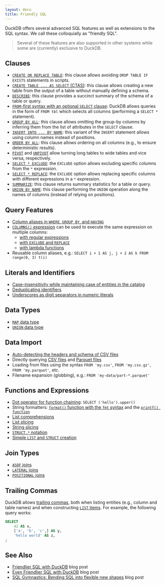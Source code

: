 ```yaml
---
layout: docu
title: Friendly SQL
---
```


DuckDB offers several advanced SQL features as well as extensions to the SQL syntax. We call these colloquially as "friendly SQL".

> Several of these features are also supported in other systems while some are (currently) exclusive to DuckDB.

## Clauses

* [`CREATE OR REPLACE TABLE`](../../sql/statements/create_table#create-or-replace): this clause allows avoiding `DROP TABLE IF EXISTS` statements in scripts.
* [`CREATE TABLE ... AS SELECT` (CTAS)](../../sql/statements/create_table#create-table--as-select-ctas): this clause allows creating a new table from the output of a table without manually defining a schema.
* [`DESCRIBE`](../meta/describe): this clause provides a succinct summary of the schema of a table or query.
* [`FROM`-first syntax with an optional `SELECT` clause](../../sql/query_syntax/from#from-first-syntax): DuckDB allows queries in the form of `FROM tbl` which selects all columns (performing a `SELECT *` statement).
* [`GROUP BY ALL`](../../sql/query_syntax/groupby#group-by-all): this clause allows omitting the group-by columns by inferring them from the list of attributes in the `SELECT` clause.
* [`INSERT INTO ... BY NAME`](../../sql/statements/insert#insert-into--by-name): this variant of the `INSERT` statement allows using column names instead of positions.
* [`ORDER BY ALL`](../../sql/query_syntax/orderby#order-by-all): this clause allows ordering on all columns (e.g., to ensure deterministic results).
* [`PIVOT`](../../sql/statements/pivot) and [`UNPIVOT`](../../sql/statements/unpivot) allow turning long tables to wide tables and vice versa, respectively.
* [`SELECT * EXCLUDE`](../../sql/expressions/star#exclude-clause): the `EXCLUDE` option allows excluding specific columns from the `*` expression.
* [`SELECT * REPLACE`](../../sql/expressions/star#replace-clause): the `EXCLUDE` option allows replacing specific columns with different expressions in a `*` expression.
* [`SUMMARIZE`](../meta/summarize): this clause returns summary statistics for a table or query.
* [`UNION BY NAME`](../../sql/query_syntax/setops#union-all-by-name): this clause performing the `UNION` operation along the names of columns (instead of relying on positions).

## Query Features

* [Column aliases in `WHERE`, `GROUP BY`, and `HAVING`](/2022/05/04/friendlier-sql#column-aliases-in-where--group-by--having)
* [`COLUMNS()` expression](../../sql/expressions/star#columns-expression) can be used to execute the same expression on multiple columns:
    * [with regular expressions](/2023/08/23/even-friendlier-sql#columns-with-regular-expressions)
    * [with `EXCLUDE` and `REPLACE`](/2023/08/23/even-friendlier-sql#columns-with-exclude-and-replace)
    * [with lambda functions](/2023/08/23/even-friendlier-sql#columns-with-lambda-functions)
* Reusable column aliases, e.g.: `SELECT i + 1 AS j, j + 2 AS k FROM range(0, 3) t(i)`

## Literals and Identifiers

* [Case-insensitivity while maintaining case of entities in the catalog](../../sql/keywords_and_identifiers#case-sensitivity-of-identifiers)
* [Deduplicating identifiers](../../sql/keywords_and_identifiers#deduplicating-identifiers)
* [Underscores as digit separators in numeric literals](../../sql/keywords_and_identifiers#numeric-literals)

## Data Types

* [`MAP` data type](../../sql/data_types/map)
* [`UNION` data type](../../sql/data_types/union)

## Data Import

* [Auto-detecting the headers and schema of CSV files](../../data//csv/auto_detection)
* Directly querying [CSV files](../../data/csv) and [Parquet files](../../data/parquet)
* Loading from files using the syntax `FROM 'my.csv'`, `FROM 'my.csv.gz'`, `FROM 'my.parquet'`, etc.
* Filename expansion (globbing), e.g.: `FROM 'my-data/part-*.parquet'`

## Functions and Expressions

* [Dot operator for function chaining](../../sql/functions/overview#function-chaining-via-the-dot-operator): `SELECT ('hello').upper()`
* String formatters: [`format()` function with the `fmt` syntax](../../sql/functions/char#fmt-syntax) and the [`printf() function`](../../sql/functions/char#printf-syntax)
* [List comprehensions](/2023/08/23/even-friendlier-sql#list-comprehensions)
* [List slicing](/2022/05/04/friendlier-sql#string-slicing)
* [String slicing](/2022/05/04/friendlier-sql#string-slicing)
* [`STRUCT.*` notation](/2022/05/04/friendlier-sql#struct-dot-notation)
* [Simple `LIST` and `STRUCT` creation](/2022/05/04/friendlier-sql#simple-list-and-struct-creation)

## Join Types

* [`ASOF` joins](../../sql/query_syntax/from#as-of-joins)
* [`LATERAL` joins](../../sql/query_syntax/from#lateral-joins)
* [`POSITIONAL` joins](../../sql/query_syntax/from#positional-joins)

## Trailing Commas

DuckDB allows [trailing commas](https://developer.mozilla.org/en-US/docs/Web/JavaScript/Reference/Trailing_commas), both when listing entities (e.g., column and table names) and when constructing [`LIST` items](../../sql/data_types/list#creating-lists). For example, the following query works:

```sql
SELECT
    42 AS x,
    ['a', 'b', 'c',] AS y,
    'hello world' AS z,
;
```

## See Also

* [Friendlier SQL with DuckDB](/2022/05/04/friendlier-sql) blog post
* [Even Friendlier SQL with DuckDB](/2023/08/23/even-friendlier-sql) blog post
* [SQL Gymnastics: Bending SQL into flexible new shapes](/2024/03/01/sql-gymnastics) blog post
